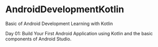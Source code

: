 # AndroidDevelopmentKotlin
Basic of Android Development Learning with Kotlin

Day 01:
 Build Your First Android Application using Kotlin and the basic components of Android Studio.
